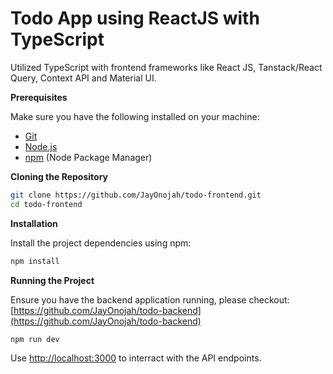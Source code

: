 # Todo App using ReactJS with TypeScript

Utilized TypeScript with frontend frameworks like React JS, Tanstack/React Query, Context API and Material UI.

**Prerequisites**

Make sure you have the following installed on your machine:

- [Git](https://git-scm.com/)
- [Node.js](https://nodejs.org/en)
- [npm](https://www.npmjs.com/) (Node Package Manager)

**Cloning the Repository**

```bash
git clone https://github.com/JayOnojah/todo-frontend.git
cd todo-frontend
```

**Installation**

Install the project dependencies using npm:

```bash
npm install
```

**Running the Project**

Ensure you have the backend application running, please checkout: [https://github.com/JayOnojah/todo-backend](https://github.com/JayOnojah/todo-backend)

```bash
npm run dev
```

Use [http://localhost:3000](http://localhost:3000) to interract with the API endpoints.
